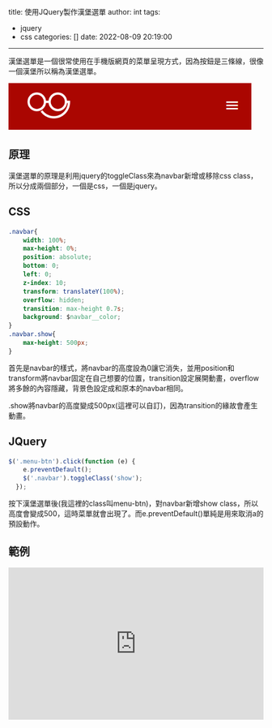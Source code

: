 title: 使用JQuery製作漢堡選單
author: int
tags:
  - jquery
  - css
categories: []
date: 2022-08-09 20:19:00
---
漢堡選單是一個很常使用在手機版網頁的菜單呈現方式，因為按鈕是三條線，很像一個漢堡所以稱為漢堡選單。

![hambar](../images/pasted-99.png)

## 原理

漢堡選單的原理是利用jquery的toggleClass來為navbar新增或移除css class，所以分成兩個部分，一個是css，一個是jquery。

## CSS

```css
.navbar{
	width: 100%;
	max-height: 0%;
    position: absolute;
    bottom: 0;
    left: 0;
    z-index: 10;
    transform: translateY(100%);        
    overflow: hidden;
    transition: max-height 0.7s;
    background: $navbar__color;
}
.navbar.show{
	max-height: 500px;
}
```

首先是navbar的樣式，將navbar的高度設為0讓它消失，並用position和transform將navbar固定在自己想要的位置，transition設定展開動畫，overflow將多餘的內容隱藏，背景色設定成和原本的navbar相同。

.show將navbar的高度變成500px(這裡可以自訂)，因為transition的緣故會產生動畫。

## JQuery

```js
$('.menu-btn').click(function (e) {
    e.preventDefault();
    $('.navbar').toggleClass('show');
  });
```
按下漢堡選單後(我這裡的class叫menu-btn)，對navbar新增show class，所以高度會變成500，這時菜單就會出現了。而e.preventDefault()單純是用來取消a的預設動作。

## 範例

<iframe height="300" style="width: 100%;" scrolling="no" title="hambar" src="https://codepen.io/intHuang/embed/KKoBpwG?default-tab=html%2Cresult" frameborder="no" loading="lazy" allowtransparency="true" allowfullscreen="true">
  See the Pen <a href="https://codepen.io/intHuang/pen/KKoBpwG">
  hambar</a> by int (<a href="https://codepen.io/intHuang">@intHuang</a>)
  on <a href="https://codepen.io">CodePen</a>.
</iframe>


